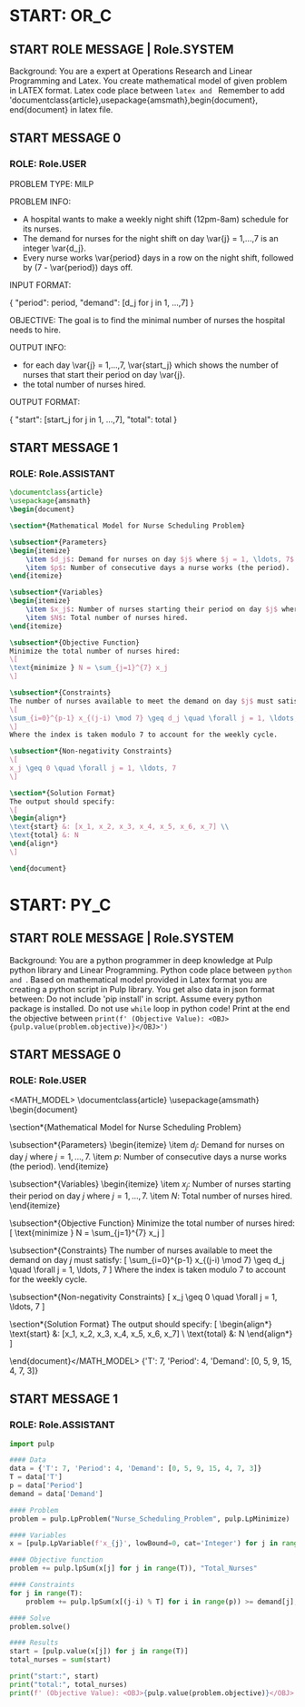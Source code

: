 # START: OR_C 
## START ROLE MESSAGE | Role.SYSTEM 
Background: You are a expert at Operations Research and Linear Programming and Latex. You create mathematical model of given problem in LATEX format. Latex code place between ```latex and ``` Remember to add 'documentclass{article},usepackage{amsmath},begin{document}, end{document} in latex file. 
## START MESSAGE 0 
### ROLE: Role.USER
<DESCRIPTION>
PROBLEM TYPE: MILP

PROBLEM INFO: 
- A hospital wants to make a weekly night shift (12pm-8am) schedule for its nurses. 
- The demand for nurses for the night shift on day \var{j} = 1,...,7 is an integer \var{d_j}. 
- Every nurse works \var{period} days in a row on the night shift, followed by (7 - \var{period}) days off.


INPUT FORMAT: 

{
    "period": period,
    "demand": [d_j for j in 1, ...,7]
}

OBJECTIVE: The goal is to find the minimal number of nurses the hospital needs to hire. 

OUTPUT INFO: 

- for each day \var{j} = 1,...,7, \var{start_j} which shows the number of nurses that start their period on day \var{j}.
- the total number of nurses hired.

OUTPUT FORMAT:

{
    "start": [start_j for j in 1, ...,7],
    "total": total
}


</DESCRIPTION>


## START MESSAGE 1 
### ROLE: Role.ASSISTANT
```latex
\documentclass{article}
\usepackage{amsmath}
\begin{document}

\section*{Mathematical Model for Nurse Scheduling Problem}

\subsection*{Parameters}
\begin{itemize}
    \item $d_j$: Demand for nurses on day $j$ where $j = 1, \ldots, 7$.
    \item $p$: Number of consecutive days a nurse works (the period).
\end{itemize}

\subsection*{Variables}
\begin{itemize}
    \item $x_j$: Number of nurses starting their period on day $j$ where $j = 1, \ldots, 7$.
    \item $N$: Total number of nurses hired.
\end{itemize}

\subsection*{Objective Function}
Minimize the total number of nurses hired:
\[
\text{minimize } N = \sum_{j=1}^{7} x_j
\]

\subsection*{Constraints}
The number of nurses available to meet the demand on day $j$ must satisfy:
\[
\sum_{i=0}^{p-1} x_{(j-i) \mod 7} \geq d_j \quad \forall j = 1, \ldots, 7
\]
Where the index is taken modulo 7 to account for the weekly cycle.

\subsection*{Non-negativity Constraints}
\[
x_j \geq 0 \quad \forall j = 1, \ldots, 7
\]

\section*{Solution Format}
The output should specify:
\[
\begin{align*}
\text{start} &: [x_1, x_2, x_3, x_4, x_5, x_6, x_7] \\
\text{total} &: N
\end{align*}
\]

\end{document}
```

# START: PY_C 
## START ROLE MESSAGE | Role.SYSTEM 
Background: You are a python programmer in deep knowledge at Pulp python library and Linear Programming. Python code place between ```python and ```. Based on mathematical model provided in Latex format you are creating a python script in Pulp library. You get also data in json format between: <DATA></DATA> Do not include 'pip install' in script. Assume every python package is installed. Do not use `while` loop in python code! Print at the end the objective between <OBJ></OBJ> `print(f' (Objective Value): <OBJ>{pulp.value(problem.objective)}</OBJ>')` 
## START MESSAGE 0 
### ROLE: Role.USER
<MATH_MODEL>
\documentclass{article}
\usepackage{amsmath}
\begin{document}

\section*{Mathematical Model for Nurse Scheduling Problem}

\subsection*{Parameters}
\begin{itemize}
    \item $d_j$: Demand for nurses on day $j$ where $j = 1, \ldots, 7$.
    \item $p$: Number of consecutive days a nurse works (the period).
\end{itemize}

\subsection*{Variables}
\begin{itemize}
    \item $x_j$: Number of nurses starting their period on day $j$ where $j = 1, \ldots, 7$.
    \item $N$: Total number of nurses hired.
\end{itemize}

\subsection*{Objective Function}
Minimize the total number of nurses hired:
\[
\text{minimize } N = \sum_{j=1}^{7} x_j
\]

\subsection*{Constraints}
The number of nurses available to meet the demand on day $j$ must satisfy:
\[
\sum_{i=0}^{p-1} x_{(j-i) \mod 7} \geq d_j \quad \forall j = 1, \ldots, 7
\]
Where the index is taken modulo 7 to account for the weekly cycle.

\subsection*{Non-negativity Constraints}
\[
x_j \geq 0 \quad \forall j = 1, \ldots, 7
\]

\section*{Solution Format}
The output should specify:
\[
\begin{align*}
\text{start} &: [x_1, x_2, x_3, x_4, x_5, x_6, x_7] \\
\text{total} &: N
\end{align*}
\]

\end{document}</MATH_MODEL>
<DATA>
{'T': 7, 'Period': 4, 'Demand': [0, 5, 9, 15, 4, 7, 3]}</DATA>


## START MESSAGE 1 
### ROLE: Role.ASSISTANT
```python
import pulp

#### Data
data = {'T': 7, 'Period': 4, 'Demand': [0, 5, 9, 15, 4, 7, 3]}
T = data['T']
p = data['Period']
demand = data['Demand']

#### Problem
problem = pulp.LpProblem("Nurse_Scheduling_Problem", pulp.LpMinimize)

#### Variables
x = [pulp.LpVariable(f'x_{j}', lowBound=0, cat='Integer') for j in range(T)]

#### Objective function
problem += pulp.lpSum(x[j] for j in range(T)), "Total_Nurses"

#### Constraints
for j in range(T):
    problem += pulp.lpSum(x[(j-i) % T] for i in range(p)) >= demand[j], f"Demand_Day_{j+1}"

#### Solve
problem.solve()

#### Results
start = [pulp.value(x[j]) for j in range(T)]
total_nurses = sum(start)

print("start:", start)
print("total:", total_nurses)
print(f' (Objective Value): <OBJ>{pulp.value(problem.objective)}</OBJ>')
```

